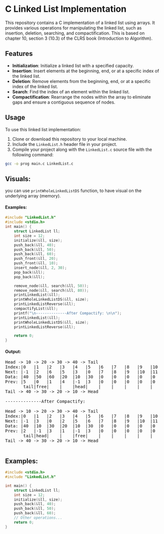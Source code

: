 # C Linked List Implementation

This repository contains a C implementation of a linked list using arrays. It provides various operations for manipulating the linked list, such as insertion, deletion, searching, and compactification.
This is based on chapter 10, section 3 (10.3) of the CLRS book (Introduction to Algorithm).
## Features

- **Initialization**: Initialize a linked list with a specified capacity.
- **Insertion**: Insert elements at the beginning, end, or at a specific index of the linked list.
- **Deletion**: Remove elements from the beginning, end, or at a specific index of the linked list.
- **Search**: Find the index of an element within the linked list.
- **Compactification**: Rearrange the nodes within the array to eliminate gaps and ensure a contiguous sequence of nodes.

## Usage

To use this linked list implementation:

1. Clone or download this repository to your local machine.
2. Include the `LinkedList.h` header file in your project.
3. Compile your project along with the `LinkedList.c` source file with the following command:
```bash
gcc -o prog main.c LinkedList.c
```

## Visuals:
you can use `printWholeLinkedListDS` function, to have visual on the underlying array (memory).
#### **Examples:**
```c
#include "LinkedList.h"
#include <stdio.h>
int main() {
    struct LinkedList ll;
    int size = 12;
    initialize(&ll, size);
    push_back(&ll, 40);
    push_back(&ll, 50);
    push_back(&ll, 60);
    push_front(&ll, 20);
    push_front(&ll, 10);
    insert_node(&ll, 2, 30);
    pop_back(&ll);
    pop_back(&ll);

    remove_node(&ll, search(&ll, 50));
    remove_node(&ll, search(&ll, 80));
    printLinkedList(&ll);
    printWholeLinkedListDS(&ll, size);
    printLinkedListReverse(&ll);
    compactifyList(&ll);
    printf("\n--------------After Compactify: \n\n");
    printLinkedList(&ll);
    printWholeLinkedListDS(&ll, size);
    printLinkedListReverse(&ll);

    return 0;
}
```
#### **Output:**
<pre>
Head -> 10 -> 20 -> 30 -> 40 -> Tail
Index:|0   |1   |2   |3   |4   |5   |6   |7   |8   |9   |10  |11  |
Next: |-1  |2   |6   |5   |3   |0   |7   |8   |9   |10  |11  |-1  |
Data: |40  |50  |60  |20  |10  |30  |0   |0   |0   |0   |0   |0   |
Prev: |5   |0   |1   |4   |-1  |3   |0   |0   |0   |0   |0   |0   |
       tail|free|    |    |head|    |    |    |    |    |    |    |
Tail -> 40 -> 30 -> 20 -> 10 -> Head

--------------After Compactify: 

Head -> 10 -> 20 -> 30 -> 40 -> Tail
Index:|0   |1   |2   |3   |4   |5   |6   |7   |8   |9   |10  |11  |
Next: |-1  |3   |0   |2   |5   |6   |7   |8   |9   |10  |11  |-1  |
Data: |40  |10  |30  |20  |10  |30  |0   |0   |0   |0   |0   |0   |
Prev: |2   |-1  |3   |1   |-1  |3   |0   |0   |0   |0   |0   |0   |
       tail|head|    |    |free|    |    |    |    |    |    |    |
Tail -> 40 -> 30 -> 20 -> 10 -> Head

</pre>

## Examples:
```c
#include <stdio.h>
#include "LinkedList.h"

int main() {
    struct LinkedList ll;
    int size = 12;
    initialize(&ll, size);
    push_back(&ll, 40);
    push_back(&ll, 50);
    push_back(&ll, 60);
    // Other operations...
    return 0;
}

```
